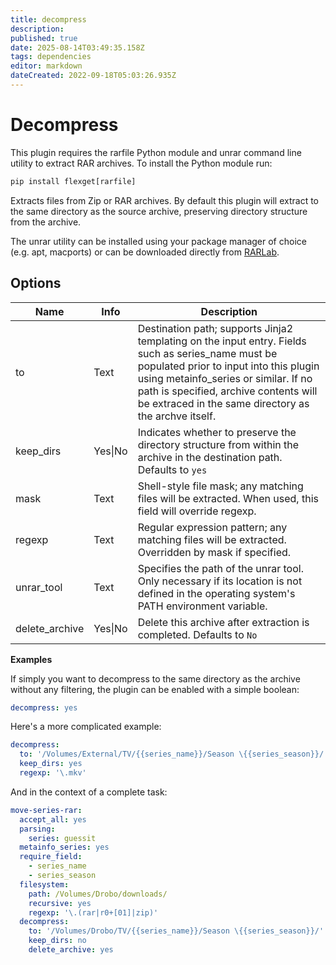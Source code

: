 ```yaml
---
title: decompress
description: 
published: true
date: 2025-08-14T03:49:35.158Z
tags: dependencies
editor: markdown
dateCreated: 2022-09-18T05:03:26.935Z
---
```


# Decompress

This plugin requires the rarfile Python module and unrar command line utility to extract RAR archives. To install the Python module run:

```cmd
pip install flexget[rarfile]
```

Extracts files from Zip or RAR archives. By default this plugin will extract to the same directory as the source archive, preserving directory structure from the archive.

The unrar utility can be installed using your package manager of choice (e.g. apt, macports) or can be downloaded directly from [RARLab](http://www.rarlab.com/rar_add.htm).

## Options

| **Name** | **Info** | **Description** |
| --- | --- | --- |
|  to  |  Text  |  Destination path; supports Jinja2 templating on the input entry. Fields such as series_name must be populated prior to input into this plugin using metainfo_series or similar. If no path is specified, archive contents will  be extraced in the same directory as the archve itself.  |
|  keep_dirs  |  Yes\|No |    Indicates whether to preserve the directory  structure from within the archive in the destination path.  Defaults to `yes` |
|  mask  |  Text  |  Shell-style file mask; any matching files will be extracted. When used, this field will override regexp.  |
|  regexp  |  Text  |  Regular expression pattern; any matching files will be extracted. Overridden by mask if specified.  |
|  unrar_tool  |  Text  |  Specifies the path of the unrar tool. Only necessary if its location is not defined in the operating system's PATH environment variable.  |
| delete_archive |Yes\|No|  Delete this archive after extraction is completed. Defaults to `No`||

**Examples**

If simply you want to decompress to the same directory as the archive without any filtering, the plugin can be enabled with a simple boolean:

```yaml
decompress: yes
```

Here's a more complicated example:

```yaml
decompress:
  to: '/Volumes/External/TV/{{series_name}}/Season \{{series_season}}/'
  keep_dirs: yes
  regexp: '\.mkv'
```

And in the context of a complete task:

```yaml
move-series-rar:
  accept_all: yes
  parsing:
    series: guessit
  metainfo_series: yes
  require_field:
    - series_name
    - series_season
  filesystem:
    path: /Volumes/Drobo/downloads/
    recursive: yes
    regexp: '\.(rar|r0+[01]|zip)'
  decompress:
    to: '/Volumes/Drobo/TV/{{series_name}}/Season \{{series_season}}/'
    keep_dirs: no
    delete_archive: yes
```